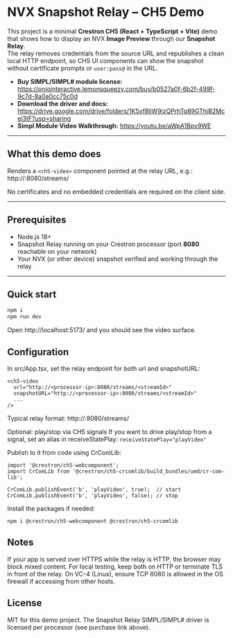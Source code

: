 # NVX Snapshot Relay – CH5 Demo

This project is a minimal **Crestron CH5 (React + TypeScript + Vite)** demo that shows how to display an NVX **Image Preview** through our **Snapshot Relay**.  
The relay removes credentials from the source URL and republishes a clean local HTTP endpoint, so CH5 UI components can show the snapshot without certificate prompts or `user:pass@` in the URL.

- **Buy SIMPL/SIMPL# module license:** https://oniointeractive.lemonsqueezy.com/buy/b0527a0f-6b2f-499f-9c7d-8a0a0cc75c0d  
- **Download the driver and docs:** https://drive.google.com/drive/folders/1K5xf8ljW9jzQPrhTq89GThjB2Mcei3tF?usp=sharing
- **Simpl Module Video Walkthrough:** https://youtu.be/aWpA1Bpv9WE

---

## What this demo does

Renders a `<ch5-video>` component pointed at the relay URL, e.g.:
http://<processor-ip>:8080/streams/<streamId>


No certificates and no embedded credentials are required on the client side.

---

## Prerequisites

- Node.js 18+
- Snapshot Relay running on your Crestron processor (port **8080** reachable on your network)
- Your NVX (or other device) snapshot verified and working through the relay

---

## Quick start

```bash
npm i
npm run dev
```

Open http://localhost:5173/ and you should see the video surface.

## Configuration

In src/App.tsx, set the relay endpoint for both url and snapshotURL:
```
<ch5-video
  url="http://<processor-ip>:8080/streams/<streamId>"
  snapshotURL="http://<processor-ip>:8080/streams/<streamId>"
  ...
/>
```

Typical relay format: http://<processor-ip>:8080/streams/<streamId>

Optional: play/stop via CH5 signals
If you want to drive play/stop from a signal, set an alias in receiveStatePlay:
```receiveStatePlay="playVideo"```

Publish to it from code using CrComLib:
```
import '@crestron/ch5-webcomponent';
import CrComLib from '@crestron/ch5-crcomlib/build_bundles/umd/cr-com-lib';

CrComLib.publishEvent('b', 'playVideo', true);  // start
CrComLib.publishEvent('b', 'playVideo', false); // stop
```

Install the packages if needed:
```
npm i @crestron/ch5-webcomponent @crestron/ch5-crcomlib
```

## Notes

If your app is served over HTTPS while the relay is HTTP, the browser may block mixed content. For local testing, keep both on HTTP or terminate TLS in front of the relay.
On VC-4 (Linux), ensure TCP 8080 is allowed in the OS firewall if accessing from other hosts.

## License
MIT for this demo project. The Snapshot Relay SIMPL/SIMPL# driver is licensed per processor (see purchase link above).
